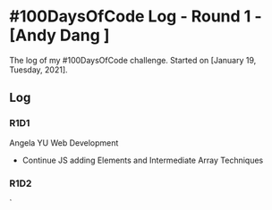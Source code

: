 # #100DaysOfCode Log - Round 1 - [Andy Dang ]

The log of my #100DaysOfCode challenge. Started on [January 19, Tuesday, 2021].

## Log
 
### R1D1 

Angela YU Web Development 
- Continue JS adding Elements and Intermediate Array Techniques 

### R1D2
`